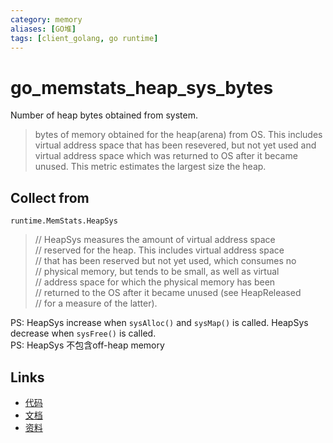 ```yaml
---
category: memory
aliases: [GO堆]
tags: [client_golang, go runtime]
---
```

# go_memstats_heap_sys_bytes

Number of heap bytes obtained from system.

> bytes of memory obtained for the heap(arena) from OS. This includes virtual address space that has been resevered, but not yet used and virtual address space which was returned to OS after it became unused. This metric estimates the largest size the heap.

## Collect from

`runtime.MemStats.HeapSys`

> // HeapSys measures the amount of virtual address space  
> // reserved for the heap. This includes virtual address space  
> // that has been reserved but not yet used, which consumes no  
> // physical memory, but tends to be small, as well as virtual  
> // address space for which the physical memory has been  
> // returned to the OS after it became unused (see HeapReleased  
> // for a measure of the latter).  

PS: HeapSys increase when `sysAlloc()` and `sysMap()` is called. HeapSys decrease when `sysFree()` is called.  
PS: HeapSys 不包含off-heap memory


## Links

- [代码](https://github.com/prometheus/client_golang/blob/master/prometheus/go_collector.go#L150)
- [文档](https://golang.org/src/runtime/mstats.go)
- [资料](https://povilasv.me/prometheus-go-metrics/#)
